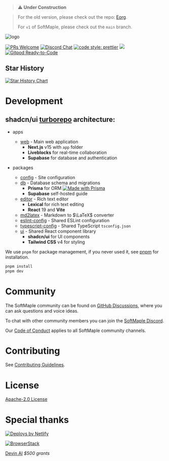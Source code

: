 > ⚠️ **Under Construction**

> For the old version, please check out the repo: [Eorg](https://github.com/zhyd1997/Eorg).
>
> For `v1` of SoftMaple, please check out the `main` branch.

![logo](https://ik.imagekit.io/1winv85cn8g/SoftMaple/logo.png)

<p>
  <a href=".github/CONTRIBUTING.md#pull-requests"><img src="https://img.shields.io/badge/PRs-welcome-brightgreen.svg" alt="PRs Welcome"></a>
  <a href="https://discord.gg/Xzje2VAcdf"><img src="https://img.shields.io/discord/922309919158456330.svg" alt="Discord Chat" /></a>
  <a href= "https://github.com/prettier/prettier"><img alt="code style: prettier" src="https://img.shields.io/badge/code_style-prettier-ff69b4.svg"></a>
  <a href="#license"><img src="https://img.shields.io/github/license/softmaple/softmaple.svg"></a>
  <a href="https://gitpod.io/#https://github.com/softmaple/softmaple"><img src="https://img.shields.io/badge/Gitpod-Ready--to--Code-blue?logo=gitpod" alt="Gitpod Ready-to-Code"/></a>
</p>

## Star History

<a href="https://star-history.com/#softmaple/softmaple&Date">
 <picture>
   <source media="(prefers-color-scheme: dark)" srcset="https://api.star-history.com/svg?repos=softmaple/softmaple&type=Date&theme=dark" />
   <source media="(prefers-color-scheme: light)" srcset="https://api.star-history.com/svg?repos=softmaple/softmaple&type=Date" />
   <img alt="Star History Chart" src="https://api.star-history.com/svg?repos=softmaple/softmaple&type=Date" />
 </picture>
</a>

# Development

## shadcn/ui [turborepo](https://turborepo.org/) architecture:

- apps
    - [web](apps/web) - Main web application
      - **Next.js** v15 with `app` folder
      - **Liveblocks** for real-time collaboration
      - **Supabase** for database and authentication

- packages
    - [config](packages/config) - Site configuration
    - [db](packages/db) - Database schema and migrations
      - **Prisma** for ORM [![Made with Prisma](https://made-with.prisma.io/dark.svg)](https://prisma.io)
      - **Supabase** self-hosted guide
    - [editor](packages/editor) - Rich text editor
      - **Lexical** for rich text editing
      - **React** 19 and **Vite**
    - [md2latex](packages/md2latex) - Markdown to $\LaTeX$ converter
    - [eslint-config](packages/eslint-config) - Shared ESLint configuration
    - [typescript-config](packages/typescript-config) - Shared TypeScript `tsconfig.json`
    - [ui](packages/ui) - Shared React component library
      - **shadcn/ui** for UI components
      - **Tailwind CSS** v4 for styling

We use `pnpm` for package management, if you never used it, see [pnpm](https://pnpm.io/installation) for installation.

```bash
pnpm install
pnpm dev
```

# Community
The SoftMaple community can be found on [GitHub Discussions](https://github.com/softmaple/softmaple/discussions), where you can ask questions and voice ideas.

To chat with other community members you can join the [SoftMaple Discord](https://discord.gg/Xzje2VAcdf).

Our [Code of Conduct](.github/CODE_OF_CONDUCT.md) applies to all SoftMaple community channels.

# Contributing

See [Contributing Guidelines](.github/CONTRIBUTING.md).

# License

[Apache-2.0 License](LICENSE)

# Special thanks

[![Deploys by Netlify](https://www.netlify.com/v3/img/components/netlify-color-accent.svg)](https://www.netlify.com?utm_source=SoftMaple&utm_campaign=oss)

[![BrowserStack](https://d2ogrdw2mh0rsl.cloudfront.net/production/images/static/header/header-logo.svg)](https://www.browserstack.com/)

[Devin AI](https://devin.ai/) _$500 grants_

